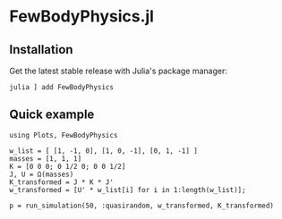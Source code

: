 # FewBodyPhysics.jl

## Installation

Get the latest stable release with Julia's package manager:

```
julia ] add FewBodyPhysics
```

## Quick example

```@example
using Plots, FewBodyPhysics

w_list = [ [1, -1, 0], [1, 0, -1], [0, 1, -1] ]
masses = [1, 1, 1]
K = [0 0 0; 0 1/2 0; 0 0 1/2]
J, U = Ω(masses)
K_transformed = J * K * J'
w_transformed = [U' * w_list[i] for i in 1:length(w_list)];

p = run_simulation(50, :quasirandom, w_transformed, K_transformed)
```